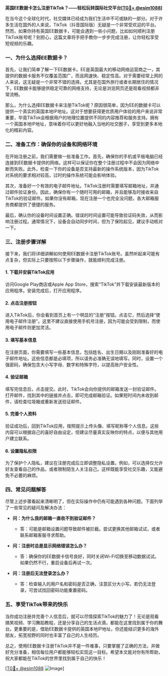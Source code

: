**英国EE数据卡怎么注册TikTok？——轻松玩转国际社交平台[[TG💪+ @esim1088](https://t.me/s/esim1088)]**

在当今这个全球化时代，社交媒体已经成为我们生活中不可或缺的一部分。对于许多生活在国外的人来说，TikTok（抖音国际版）无疑是一个非常受欢迎的平台。然而，如果你持有英国EE数据卡，可能会遇到一些小问题，比如如何顺利注册TikTok账号呢？别担心，这篇文章将手把手教你一步步完成注册，让你轻松享受短视频的乐趣。

### 一、为什么选择EE数据卡？

首先，让我们简单了解一下EE数据卡。EE是英国最大的移动网络运营商之一，其提供的数据卡服务不仅覆盖范围广，而且网速快、稳定性高。对于需要经常上网的人来说，这无疑是一个非常不错的选择。尤其是在国外旅行或者长期居住的情况下，EE数据卡能够提供稳定可靠的网络支持，无论是浏览网页还是观看视频都非常流畅。

那么，为什么选择EE数据卡来注册TikTok呢？原因很简单，因为EE的数据卡可以提供一个真实的英国本地IP地址。这对于想要获得更优质用户体验的用户来说非常重要，毕竟TikTok会根据用户的地理位置提供不同的内容推荐和服务支持。拥有一个英国本地IP地址，意味着你可以更好地融入当地的社交圈子，享受到更多本地化的精彩内容。

### 二、准备工作：确保你的设备和网络环境

在开始注册之前，我们需要做一些准备工作。首先，确保你的手机或平板电脑已经连接到EE数据卡提供的网络。这样可以保证你在整个注册过程中不会因为网络中断而失败。此外，检查一下你的设备是否支持最新的操作系统版本，因为TikTok对系统的要求相对较高，过时的操作系统可能会影响体验。

其次，准备好一个有效的电子邮件地址。TikTok注册时需要填写邮箱地址，并通过邮件验证身份。因此，确保你有一个随时可用的邮箱，并且能够及时接收来自TikTok的验证邮件。如果你没有邮箱，现在注册一个也完全没问题，各大邮箱服务商都提供了便捷的服务。

最后，确认你的设备时间设置正确。错误的时间设置可能导致验证码失效，从而影响注册过程。通常情况下，设备会自动同步时间，但为了保险起见，建议手动核对一下。

### 三、注册步骤详解

接下来，我们将详细讲解如何使用EE数据卡注册TikTok账号。虽然听起来可能有点复杂，但实际上只要按照以下步骤操作，就能顺利完成注册。

#### 1. 下载并安装TikTok应用

访问Google Play商店或Apple App Store，搜索“TikTok”并下载安装最新版本的应用程序。安装完成后，打开应用程序。

#### 2. 点击注册按钮

进入TikTok后，你会看到首页上有一个明显的“注册”按钮。点击它，然后选择“使用电子邮件注册”。这里不建议直接使用手机号注册，因为可能会受到限制，而使用电子邮件则更加灵活。

#### 3. 填写基本信息

在注册页面，你需要填写一些基本信息，包括姓名、出生日期以及刚刚准备好的电子邮件地址。这些信息都是必填项，所以请务必准确无误地填写。同时，设置一个强密码，确保包含大小写字母、数字和特殊字符，以提高账户安全性。

#### 4. 验证邮箱

填写完信息后，点击提交。此时，TikTok会向你提供的邮箱发送一封验证邮件。打开邮件，找到其中的链接并点击，即可完成邮箱验证。如果短时间内未收到邮件，请检查垃圾箱或重新发送验证邮件。

#### 5. 完善个人资料

验证成功后，回到TikTok应用，按照提示上传头像、填写昵称等个人信息。这些内容可以根据自己的喜好自由设定，但建议尽量真实反映你的特点，以便与其他用户建立联系。

#### 6. 设置隐私权限

为了保护个人隐私，建议在注册完成后立即调整隐私设置。例如，可以选择仅允许好友查看自己的作品，或者限制陌生人关注自己。这样既能享受社交乐趣，又能避免不必要的麻烦。

### 四、常见问题解答

尽管上述步骤看起来清晰明了，但在实际操作中仍有可能遇到各种问题。下面列举了一些常见的疑问及解决办法：

- **问：为什么我的邮箱一直收不到验证邮件？**
  - 答：可能是邮箱设置问题导致邮件被拦截。尝试更换其他邮箱试试，或者联系邮箱客服寻求帮助。

- **问：注册时总是显示网络错误怎么办？**
  - 答：确保你的EE数据卡信号良好，同时关闭Wi-Fi切换至移动数据试试。如果仍然不行，重启设备后再试一次。

- **问：注册后无法登录怎么办？**
  - 答：检查输入的用户名和密码是否正确，注意区分大小写。若仍无法登录，可尝试找回密码功能重置密码。

### 五、享受TikTok带来的快乐

当你成功注册并完善个人信息后，就可以尽情探索TikTok的魅力了！无论是观看搞笑视频、学习舞蹈教程，还是分享自己的生活点滴，都能在这里找到属于你的舞台。更重要的是，借助EE数据卡提供的英国本地IP地址，你还能结识更多的海外朋友，拓宽视野的同时也丰富了自己的人生经历。

总之，使用EE数据卡注册TikTok并不是一件难事，只要掌握了正确的方法，并做好充分准备，相信每位用户都能够轻松实现这一目标。希望本文能对你有所帮助，祝大家都能在TikTok的世界里找到属于自己的快乐！

[[TG💪+ @esim1088](https://t.me/s/esim1088) ![Image](https://i.postimg.cc/4NQfJmqS/Snipaste-2025-05-13-00-14-12.png)]